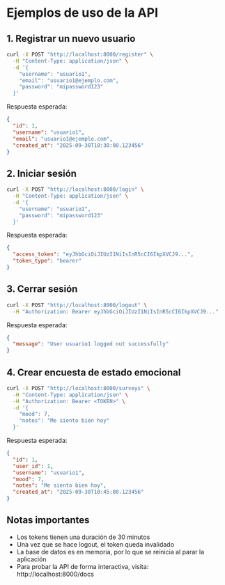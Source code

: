 # Ejemplos de uso de la API

## 1. Registrar un nuevo usuario

```bash
curl -X POST "http://localhost:8000/register" \
  -H "Content-Type: application/json" \
  -d '{
    "username": "usuario1",
    "email": "usuario1@ejemplo.com",
    "password": "mipassword123"
  }'
```

Respuesta esperada:
```json
{
  "id": 1,
  "username": "usuario1",
  "email": "usuario1@ejemplo.com",
  "created_at": "2025-09-30T10:30:00.123456"
}
```

## 2. Iniciar sesión

```bash
curl -X POST "http://localhost:8000/login" \
  -H "Content-Type: application/json" \
  -d '{
    "username": "usuario1",
    "password": "mipassword123"
  }'
```

Respuesta esperada:
```json
{
  "access_token": "eyJhbGciOiJIUzI1NiIsInR5cCI6IkpXVCJ9...",
  "token_type": "bearer"
}
```

## 3. Cerrar sesión

```bash
curl -X POST "http://localhost:8000/logout" \
  -H "Authorization: Bearer eyJhbGciOiJIUzI1NiIsInR5cCI6IkpXVCJ9..."
```

Respuesta esperada:
```json
{
  "message": "User usuario1 logged out successfully"
}
```

## 4. Crear encuesta de estado emocional

```bash
curl -X POST "http://localhost:8000/surveys" \
  -H "Content-Type: application/json" \
  -H "Authorization: Bearer <TOKEN>" \
  -d '{
    "mood": 7,
    "notes": "Me siento bien hoy"
  }'
```

Respuesta esperada:
```json
{
  "id": 1,
  "user_id": 1,
  "username": "usuario1",
  "mood": 7,
  "notes": "Me siento bien hoy",
  "created_at": "2025-09-30T10:45:00.123456"
}
```

## Notas importantes

- Los tokens tienen una duración de 30 minutos
- Una vez que se hace logout, el token queda invalidado
- La base de datos es en memoria, por lo que se reinicia al parar la aplicación
- Para probar la API de forma interactiva, visita: http://localhost:8000/docs